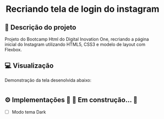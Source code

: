 <h1 align="center">Recriando tela de login do instagram</h1>

## <a id="projeto">:link: Descrição do projeto </a>
Projeto do Bootcamp Html do Digital Inovation One, recriando a página inicial do Instagram utilizando HTML5, CSS3 e modelo de layout com Flexbox.

## <a> 💻  Visualização </a>

Demonstração da tela desenolvida abaixo:
<p align="center">
    <img src='https://i.imgur.com/XX03E5F.png' alt=''>
</p>

## <a> ⚙️ Implementações  🚧 🚀 Em construção...  🚧 </a>

- [ ] Modo tema Dark




